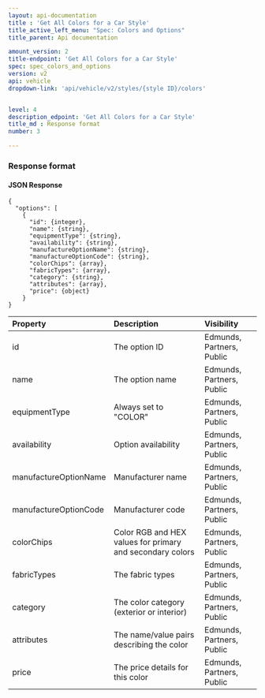 ```yaml
---
layout: api-documentation
title : 'Get All Colors for a Car Style'
title_active_left_menu: "Spec: Colors and Options"
title_parent: Api documentation

amount_version: 2
title-endpoint: 'Get All Colors for a Car Style'
spec: spec_colors_and_options
version: v2
api: vehicle
dropdown-link: 'api/vehicle/v2/styles/{style ID}/colors'


level: 4
description_edpoint: 'Get All Colors for a Car Style'
title_md : Response format
number: 3

---
```


### Response format

#### JSON Response

	{
	  "options": [
	    {
	      "id": {integer},
	      "name": {string},
	      "equipmentType": {string},
	      "availability": {string},
	      "manufactureOptionName": {string},
	      "manufactureOptionCode": {string},
	      "colorChips": {array},
	      "fabricTypes": {array},
	      "category": {string},
	      "attributes": {array},
	      "price": {object}
	    }
	}


| Property      				| Description                         					| Visibility                |
|:------------------------------|:------------------------------------------------------|:------------------------- |
| id		    				| The option ID											| Edmunds, Partners, Public |
| name		    				| The option name										| Edmunds, Partners, Public |
| equipmentType 				| Always set to "COLOR"                             	| Edmunds, Partners, Public |
| availability  				| Option availability									| Edmunds, Partners, Public |
| manufactureOptionName		    | Manufacturer name										| Edmunds, Partners, Public |
| manufactureOptionCode			| Manufacturer code										| Edmunds, Partners, Public |
| colorChips	    		    | Color RGB and HEX values for primary and secondary colors | Edmunds, Partners, Public |
| fabricTypes	    		    | The fabric types      					            | Edmunds, Partners, Public |
| category	    			    | The color category (exterior or interior)	            | Edmunds, Partners, Public |
| attributes    		        | The name/value pairs describing the color             | Edmunds, Partners, Public |
| price 	    		        | The price details for this color  		            | Edmunds, Partners, Public |